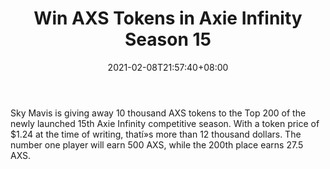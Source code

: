 ﻿---
title: "Win AXS Tokens in Axie Infinity Season 15"
date: 2021-02-08T21:57:40+08:00
lastmod: 2021-02-08T16:45:40+08:00
draft: false
authors: ["Edwina"]
description: "Sky Mavis is giving away 10 thousand AXS tokens to the Top 200 of the newly launched 15th Axie Infinity competitive season. With a token price of $1.24 at the time of writing, thatí»s more than 12 thousand dollars. The number one player will earn 500 AXS, while the 200th place earns 27.5 AXS."
featuredImage: "win-axs-tokens-in-axie-infinity-season-15.png"
tags: ["Virtual World","Play to Earn"]
categories: ["news"]
news: ["Virtual World"]
weight: 
lightgallery: true
pinned: false
recommend: false
recommend1: false
---

Sky Mavis is giving away 10 thousand AXS tokens to the Top 200 of the newly launched 15th Axie Infinity competitive season. With a token price of $1.24 at the time of writing, thatí»s more than 12 thousand dollars. The number one player will earn 500 AXS, while the 200th place earns 27.5 AXS.

<!--more-->

